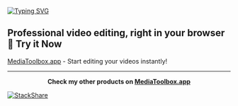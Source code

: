 
[![Typing SVG](https://readme-typing-svg.herokuapp.com?color=33F748&lines=Hi!+I+am+Mert%2C+Frontend+Developer;Next.js+%E2%9D%A4+TypeScript)](https://git.io/typing-svg)
<p  align="start" href="https://github.com/anuraghazra/github-readme-stats">

## Professional video editing, right in your browser 🚀 Try it Now
[MediaToolbox.app](https://mediatoolbox.app/video-vault) - Start editing your videos instantly!

---
<div align="center">
  <b>Check my other products on <a href="https://mediatoolbox.app">MediaToolbox.app</a></b>
</div>

[![StackShare](http://img.shields.io/badge/tech-stack-0690fa.svg?style=flat)](https://stackshare.io/merthaddad/mert-haddad-techstack)

